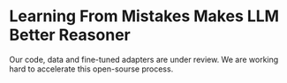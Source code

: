 # Learning From Mistakes Makes LLM Better Reasoner

Our code, data and fine-tuned adapters are under review. We are working hard to accelerate this open-sourse process.